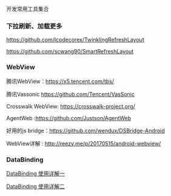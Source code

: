 
开发常用工具集合

### 下拉刷新、加载更多

https://github.com/lcodecorex/TwinklingRefreshLayout

https://github.com/scwang90/SmartRefreshLayout



### WebView
腾讯WebView：https://x5.tencent.com/tbs/

腾讯Vassonic https://github.com/Tencent/VasSonic

Crosswalk WebView: https://crosswalk-project.org/

AgentWeb :https://github.com/Justson/AgentWeb

好用的js bridge：https://github.com/wendux/DSBridge-Android 

WebView详解 : http://reezy.me/p/20170515/android-webview/

### DataBinding

[DataBinding 使用详解一](http://blog.csdn.net/kong_gu_you_lan/article/details/75628465)

[DataBinding 使用详解二](http://blog.csdn.net/kong_gu_you_lan/article/details/76020050)
